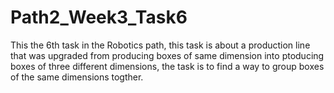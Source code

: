 # Path2_Week3_Task6
This the 6th task in the Robotics path, this task is about a production line that was upgraded from producing boxes of same dimension into ptoducing boxes of three different dimensions, the task is to find a way to group boxes of the same dimensions togther.
